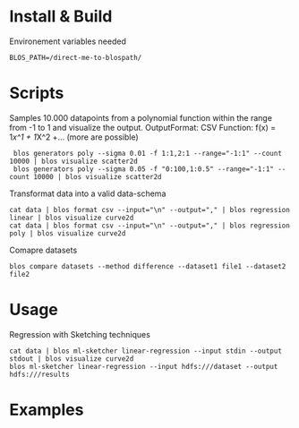 Install & Build
=============
Environement variables needed
```
BLOS_PATH=/direct-me-to-blospath/
```


Scripts
=============


Samples 10.000 datapoints from a polynomial function within the range from -1 to 1 and visualize the output.
OutputFormat: CSV
Function: f(x) = 1*x^1 + 1*X^2 +... (more are possible)
```
 blos generators poly --sigma 0.01 -f 1:1,2:1 --range="-1:1" --count 10000 | blos visualize scatter2d
 blos generators poly --sigma 0.05 -f "0:100,1:0.5" --range="-1:1" --count 10000 | blos visualize scatter2d
 ```

Transformat data into a valid data-schema
```
cat data | blos format csv --input="\n" --output="," | blos regression linear | blos visualize curve2d
cat data | blos format csv --input="\n" --output="," | blos regression poly | blos visualize curve2d
```

Comapre datasets
```
blos compare datasets --method difference --dataset1 file1 --dataset2 file2
```


Usage
=============
Regression with Sketching techniques
```
cat data | blos ml-sketcher linear-regression --input stdin --output stdout | blos visualize curve2d
blos ml-sketcher linear-regression --input hdfs:///dataset --output hdfs:///results
```


Examples
=============
